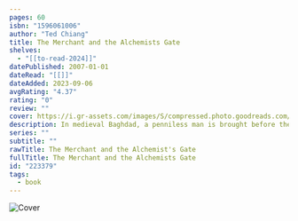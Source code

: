 ```yaml
---
pages: 60
isbn: "1596061006"
author: "Ted Chiang"
title: The Merchant and the Alchemists Gate
shelves:
  - "[[to-read-2024]]"
datePublished: 2007-01-01
dateRead: "[[]]"
dateAdded: 2023-09-06
avgRating: "4.37"
rating: "0"
review: ""
cover: https://i.gr-assets.com/images/S/compressed.photo.goodreads.com/books/1266499760l/223379.jpg
description: In medieval Baghdad, a penniless man is brought before the most powerful man in the world, the caliph himself, to tell his story. It begins with a walk in the bazaar, but soon grows into a tale unlike any other told in the caliph's empire. It's a story that includes not just buried treasure and a band of thieves, but also men haunted by their past and others trapped by their future; it includes not just a beloved wife and a veiled seductress, but also long journeys taken by caravan and even longer ones taken with a single step. Above all, it's a story about recognizing the will of Allah and accepting it, no matter what form it takes.
series: ""
subtitle: ""
rawTitle: The Merchant and the Alchemist's Gate
fullTitle: The Merchant and the Alchemists Gate
id: "223379"
tags:
  - book
---
```

![Cover](https:&#x2F;&#x2F;i.gr-assets.com&#x2F;images&#x2F;S&#x2F;compressed.photo.goodreads.com&#x2F;books&#x2F;1266499760l&#x2F;223379.jpg)

